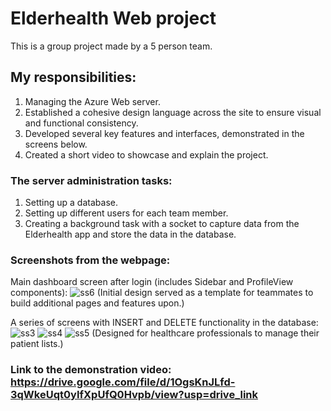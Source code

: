 # Elderhealth Web project

This is a group project made by a 5 person team.

## My responsibilities: 
1. Managing the Azure Web server.
2. Established a cohesive design language across the site to ensure visual and functional consistency.
3. Developed several key features and interfaces, demonstrated in the screens below.
4. Created a short video to showcase and explain the project.
   
### The server administration tasks: 
1. Setting up a database.
2. Setting up different users for each team member.
3. Creating a background task with a socket to capture data from the Elderhealth app and store the data in the database.

### Screenshots from the webpage:

Main dashboard screen after login (includes Sidebar and ProfileView components):
![ss6](https://github.com/user-attachments/assets/bea78990-2803-44fa-a61c-39689f4a7c41)
(Initial design served as a template for teammates to build additional pages and features upon.)

A series of screens with INSERT and DELETE functionality in the database:
![ss3](https://github.com/user-attachments/assets/69baa302-965a-4fd0-932c-8b0f9dae43a5)
![ss4](https://github.com/user-attachments/assets/7c0d5a50-d061-4269-bead-a7abd048d976)
![ss5](https://github.com/user-attachments/assets/773cd954-897c-499a-8adc-88016105c179)
(Designed for healthcare professionals to manage their patient lists.)

### Link to the demonstration video: https://drive.google.com/file/d/1OgsKnJLfd-3qWkeUqt0yIfXpUfQ0Hvpb/view?usp=drive_link

